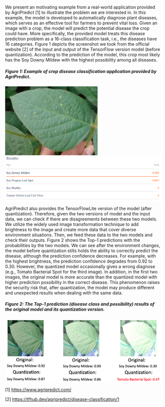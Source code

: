 We present an motivating example from a real-world application 
provided by AgriPredict [1] to illustrate the problem we are 
interested in. In this example, the model is developed to automatically diagnose 
plant diseases, which serves as an effective tool for farmers to prevent vital loss. 
Given an image with a crop, the model will predict the potential disease the crop could have.
More specifically, the provided model treats this disease prediction problem as a 
16-class classification task, i.e., the diseases have 16 categories. Figure 1 
depicts the screenshot we took from the official website [2] of the input and
output of the TensorFlow version model (before quantization). According to the prediction of the model,
this crop most likely has the Soy Downy Mildew with the highest possibility among all diseases.

##### Figure 1: Example of crop disease classification application provided by AgriPredict.

<img align="center" src="input.png" width="300"> <img align="center" src="results.png" width="600"> 

AgriPredict also provides the TensorFlowLite version of the model (after quantization). 
Therefore, given the two versions of model and the input data, we can check if there are 
disagreements between these two models. We utilize the widely used image transformation 
technique to add brightness to the image and 
create more data that cover diverse environment situations. Then, we feed these data to 
the two models and check their outputs. Figure 2 shows the 
Top-1 predictions with the probabilities by the two models. We can see after the environment
changes, the model before quantization stills holds the ability to correctly predict the disease, 
although the prediction confidence decreases. For example, with the highest brightness, 
the prediction confidence degrades from 0.92 to 0.30. However, the quantized model 
occasionally gives a wrong diagnose (e.g., Tomato Bacterial Spot for the third image). 
In addition, in the first two images, the original model is more accurate than the 
quantized model with higher prediction possibility in the correct disease. 
This phenomenon raises the security risk that, after quantization, 
the model may produce different and unexpected results when dealing with the same data.

##### Figure 2: The Top-1 prediction (disease class and possibility) results of the  original model and its quantization version.

<img align="center" src="moti.png" width="800"> 


[1] https://www.agripredict.com/

[2] https://tfhub.dev/agripredict/disease-classification/1
